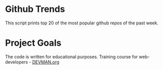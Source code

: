 # Github Trends

This script prints top 20 of the most popular github repos of the past week.

# Project Goals

The code is written for educational purposes. Training course for web-developers - [DEVMAN.org](https://devman.org)
